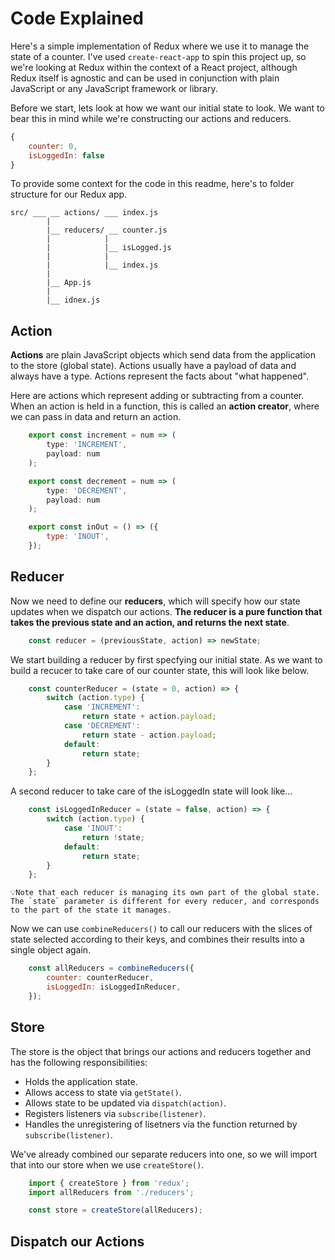 # **Code Explained**

Here's a simple implementation of Redux where we use it to manage the state  of a counter. I've used `create-react-app` to spin this project up, so we're looking at Redux within the context of a React project, although Redux itself is agnostic and can be used in conjunction with plain JavaScript or any JavaScript framework or library.

Before we start, lets look at how we want our initial state to look. We want to bear this in mind while we're constructing our actions and reducers.

```javascript
{
    counter: 0,
    isLoggedIn: false
}
```
To provide some context for the code in this readme, here's to folder structure for our Redux app.

```
src/ ___ __ actions/ ___ index.js
        |
        |__ reducers/ __ counter.js
        |            |
        |            |__ isLogged.js
        |            |
        |            |__ index.js
        |
        |__ App.js
        |
        |__ idnex.js
```

## Action

**Actions** are plain JavaScript objects which send data from the application to the store (global state). Actions usually have a payload of data and always have a type. Actions represent the facts about "what happened".

Here are actions which represent adding or subtracting from a counter. When an action is held in a function, this is called an **action creator**, where we can pass in data and return an action.

```javascript
    export const increment = num => (
        type: 'INCREMENT',
        payload: num
    );

    export const decrement = num => (
        type: 'DECREMENT',
        payload: num
    );

    export const inOut = () => ({
        type: 'INOUT',
    });

```

<!-- To initiate our dispatch we need to pass the result to Redux' `dispatch()` function. In `react-redux` we can use the `useDispatch()` hook. -->


## Reducer

Now we need to define our **reducers**, which will specify how our state updates when we dispatch our actions. **The reducer is a pure function that takes the previous state and an action, and returns the next state**.

```javascript
    const reducer = (previousState, action) => newState;
```

We start building a reducer by first specfying our initial state. As we want to build a recucer to take care of our counter state, this will look like below.

```javascript
    const counterReducer = (state = 0, action) => {
        switch (action.type) {
            case 'INCREMENT':
                return state + action.payload;
            case 'DECREMENT':
                return state - action.payload;
            default:
                return state;
        }
    };
```

A second reducer to take care of the isLoggedIn state will look like...

```javascript
    const isLoggedInReducer = (state = false, action) => {
        switch (action.type) {
            case 'INOUT':
                return !state;
            default:
                return state;
        }
    };

```
    💡Note that each reducer is managing its own part of the global state. The `state` parameter is different for every reducer, and corresponds to the part of the state it manages.

Now we can use `combineReducers()` to call our reducers with the slices of state selected according to their keys, and combines their results into a single object again.

```javascript
    const allReducers = combineReducers({
        counter: counterReducer,
        isLoggedIn: isLoggedInReducer,
    });
```


## Store

The store is the object that brings our actions and reducers together and has the following responsibilities:
* Holds the application state.
* Allows access to state via `getState()`.
* Allows state to be updated via `dispatch(action)`.
* Registers listeners via `subscribe(listener)`.
* Handles the unregistering of lisetners via the function returned by `subscribe(listener)`.

We've already combined our separate reducers into one, so we will import that into our store when we use `createStore()`.

```javascript
    import { createStore } from 'redux';
    import allReducers from './reducers';

    const store = createStore(allReducers);
```


## Dispatch our Actions
